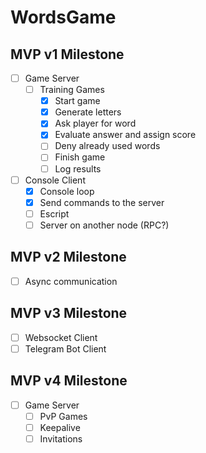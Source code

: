 # WordsGame

## MVP v1 Milestone

- [ ] Game Server
  - [ ] Training Games
    - [x] Start game
    - [x] Generate letters
    - [x] Ask player for word
    - [x] Evaluate answer and assign score
    - [ ] Deny already used words
    - [ ] Finish game
    - [ ] Log results
- [ ] Console Client
  - [x] Console loop
  - [x] Send commands to the server
  - [ ] Escript
  - [ ] Server on another node (RPC?)

## MVP v2 Milestone

- [ ] Async communication

## MVP v3 Milestone

- [ ] Websocket Client
- [ ] Telegram Bot Client

## MVP v4 Milestone

- [ ] Game Server
  - [ ] PvP Games
  - [ ] Keepalive
  - [ ] Invitations
